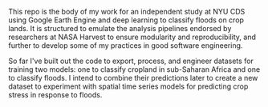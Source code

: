 This repo is the body of my work for an independent study at NYU CDS using Google Earth Engine and deep learning to classify floods on crop lands. It is structured to emulate the analysis pipelines endorsed by researchers at NASA Harvest to ensure modularity and reproducibility, and further to develop some of my practices in good software engineering.

So far I've built out the code to export, process, and engineer datasets for training two models: one to classify cropland in sub-Saharan Africa and one to classify floods. I intend to combine their predictions later to create a new dataset to experiment with spatial time series models for predicting crop stress in response to floods.
